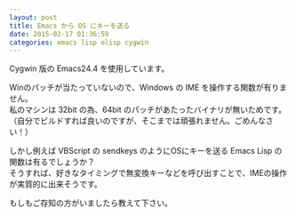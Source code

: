 ```yaml
---
layout: post
title: Emacs から OS にキーを送る
date: 2015-02-17 01:36:59
categories: emacs lisp elisp cygwin
---
```

<!-- {% raw %} -->
<p>Cygwin 版の Emacs24.4 を使用しています。</p>

<p>Winのパッチが当たっていないので、Windows の IME を操作する関数が有りません。<br>
私のマシンは 32bit の為、64bit のパッチがあたったバイナリが無いためです。<br>
（自分でビルドすれば良いのですが、そこまでは頑張れません。ごめんなさい！）</p>

<p>しかし例えば VBScript の sendkeys のようにOSにキーを送る Emacs Lisp の関数は有るでしょうか？<br>
そうすれば、好きなタイミングで無変換キーなどを呼び出すことで、IMEの操作が実質的に出来そうです。</p>

<p>もしもご存知の方がいましたら教えて下さい。</p>
<!-- {% endraw %} -->
